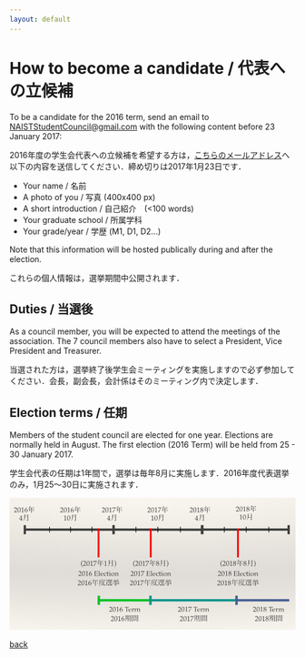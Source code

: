 ```yaml
---
layout: default
---
```


# How to become a candidate / 代表への立候補

To be a candidate for the 2016 term, send an email to [NAISTStudentCouncil@gmail.com](mailto:NAISTStudentCouncil@gmail.com) with the following content before 23 January 2017:

2016年度の学生会代表への立候補を希望する方は，[こちらのメールアドレス](mailto:NAISTStudentCouncil@gmail.com)へ以下の内容を送信してください．締め切りは2017年1月23日です．

* Your name / 名前
* A photo of you / 写真 (400x400 px)
* A short introduction / 自己紹介　(<100 words)
* Your graduate school / 所属学科
* Your grade/year / 学歴 (M1, D1, D2...)

Note that this information will be hosted publically during and after the election.

これらの個人情報は，選挙期間中公開されます．

## Duties / 当選後

As a council member, you will be expected to attend the meetings of the association. The 7 council members also have to select a President, Vice President and Treasurer.

当選された方は，選挙終了後学生会ミーティングを実施しますので必ず参加してください．会長，副会長，会計係はそのミーティング内で決定します．

## Election terms / 任期

Members of the student council are elected for one year. Elections are normally held in August. The first election (2016 Term) will be held from 25 - 30 January 2017.

学生会代表の任期は1年間で，選挙は毎年8月に実施します．2016年度代表選挙のみ，1月25～30日に実施されます．

![](timeline.png)

[back](./)
